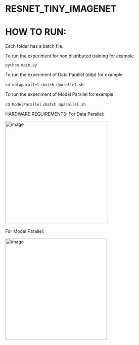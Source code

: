 # RESNET_TINY_IMAGENET

# HOW TO RUN:

Each folder has a batch file.

To run the experiment for non distributed training for example

`python main.py`

To run the experiment of Data Parallel (ddp) for example

` cd dataparallel `
` sbatch dparallel.sh `

To run the experiment of Model Parallel for example

` cd ModelParallel `
`sbatch mparallel.sh`


HARDWARE REQUIREMENTS:
For Data Parallel:

<img width="325" alt="image" src="https://user-images.githubusercontent.com/46345142/168456772-5874f18e-3110-4c6c-bacb-cdefe3f7afee.png">


For Model Parallel:

<img width="320" alt="image" src="https://user-images.githubusercontent.com/46345142/168456753-1b5ea1cf-174a-48ac-bf61-f44b1b53a21e.png">

